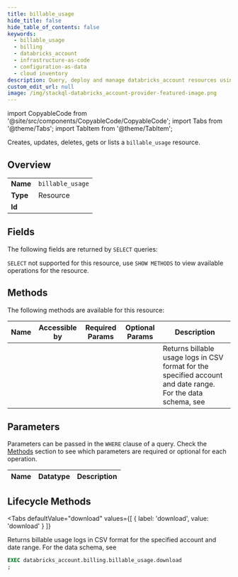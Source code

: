 ```yaml
--- 
title: billable_usage
hide_title: false
hide_table_of_contents: false
keywords:
  - billable_usage
  - billing
  - databricks_account
  - infrastructure-as-code
  - configuration-as-data
  - cloud inventory
description: Query, deploy and manage databricks_account resources using SQL
custom_edit_url: null
image: /img/stackql-databricks_account-provider-featured-image.png
---
```


import CopyableCode from '@site/src/components/CopyableCode/CopyableCode';
import Tabs from '@theme/Tabs';
import TabItem from '@theme/TabItem';

Creates, updates, deletes, gets or lists a <code>billable_usage</code> resource.

## Overview
<table><tbody>
<tr><td><b>Name</b></td><td><code>billable_usage</code></td></tr>
<tr><td><b>Type</b></td><td>Resource</td></tr>
<tr><td><b>Id</b></td><td><CopyableCode code="databricks_account.billing.billable_usage" /></td></tr>
</tbody></table>

## Fields

The following fields are returned by `SELECT` queries:

`SELECT` not supported for this resource, use `SHOW METHODS` to view available operations for the resource.


## Methods

The following methods are available for this resource:

<table>
<thead>
    <tr>
    <th>Name</th>
    <th>Accessible by</th>
    <th>Required Params</th>
    <th>Optional Params</th>
    <th>Description</th>
    </tr>
</thead>
<tbody>
<tr>
    <td><a href="#download"><CopyableCode code="download" /></a></td>
    <td><CopyableCode code="exec" /></td>
    <td></td>
    <td></td>
    <td>Returns billable usage logs in CSV format for the specified account and date range. For the data schema, see</td>
</tr>
</tbody>
</table>

## Parameters

Parameters can be passed in the `WHERE` clause of a query. Check the [Methods](#methods) section to see which parameters are required or optional for each operation.

<table>
<thead>
    <tr>
    <th>Name</th>
    <th>Datatype</th>
    <th>Description</th>
    </tr>
</thead>
<tbody>
</tbody>
</table>

## Lifecycle Methods

<Tabs
    defaultValue="download"
    values={[
        { label: 'download', value: 'download' }
    ]}
>
<TabItem value="download">

Returns billable usage logs in CSV format for the specified account and date range. For the data schema, see

```sql
EXEC databricks_account.billing.billable_usage.download 
;
```
</TabItem>
</Tabs>
